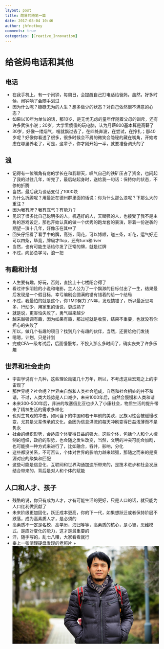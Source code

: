 ```yaml
---
layout: post
title: 酷暑的随笔一篇
date: 2017-08-04 10:46
author: jhfnetboy
comments: true
categories: [Creative_Innovation]
---
```


# 给爸妈电话和其他
## 电话
+ 在我手机上，有一个闹钟，每周日，会提醒自己打电话给爸妈，虽然，好多时候，闹钟响了会随手划过
+ 因为什么呢？碌碌无为的人生？想多做少的状态？对自己依然很不满意的心态？
+ 如果以10年为单位的话，那10岁，是无忧无虑的童年伴随着父母的训斥，还有许多武侠小说；20岁，大学里傻傻的玩电脑，认为月薪800基本算是高薪了
+ 30岁，好像一缕烟气，嗖就飘过去了，在四处奔波，在尝试，在挣扎；那40岁呢？好像你看透了很多，很多时候会不屑的微笑会隐秘的藏在嘴角，开始考虑在哪里养老了，可是，这辈子，你才刚开始一半，就要准备调头的了

## 浪
+ 记得有一位嘴角有痣的学长在和我聊天，叹气自己的铁矿压占了资金，也问起了我的过往几年，听完了，最后站起身时，送给我一句话：保持你的状态，不停的折腾
+ 当然，最后我为谈话支付了1000块
+ 为什么折腾呢？用最近在德州群里面的话说：你为什么那么浪呢？下那么大的重注？
+ 因为我有牌？我有底气？有能力？
+ 见识了很多比自己聪明多的人，机遇好的人，天赋强的人，也接受了我不是主角的游戏设定，那也开始认真的做一个优秀的跑龙套的表演，带着一份逆袭的期望一演十几年，好像乐在其中了
+ 回头仔细看了看手中的牌，高张，同花，可以博顺，碰三条，听花，运气好还可以四条，毕竟，牌局才flop，还有turn和river
+ 当然，也有可能生活给你发了正常的牌，就是烂牌
+ 不过，向彭总学习，浪一把

## 有趣和计划
+ 人生要有趣，好玩，否则，直接上十七楼阳台得了
+ 看过许多阴险的小说和电影，主人公为了一个飘渺的目标付出了一生，结果最后发现是一个假目标，幸亏编剧会圆满的错有错着的给一个结局
+ 不过，我最怕的就是这个，你TMD努力了N年，发现搞错了，所以最近思考多，行动少，用家里的话说，更成熟了
+ 就是说，更害怕失败了，勇气越来越少
+ 越来越强调有趣，因为如果有趣，那过程就是收获，结果不重要，也就没有你担心的失败了
+ 所以，做几个有趣的项目？找到几个有趣的伙伴，当然，还要给他们发钱
+ 嗯嗯，计划，只是计划
+ 完成CFA一级考试后，后面慢慢考，不投入那么多时间了，确实丧失了许多乐趣

## 世界和社会走向
+ 宇宙学说有十几种，这些理论动辄几十万年，所以，不考虑这些宏观之上的宇宙观了
+ 那世界呢？社会呢？世界由自然和人类社会组成，自然和社会相处的并不和谐，不过，人类大趋势是人口减少，未来1000年后，自然会慢慢和人类和谐
+ 未来300-500年后，非洲的埃塞俄比亚也步入了小康社会，物质生活的提升带来了精神生活的需求多样化
+ 也对生育观的冲击，如同当下的中国和若干年前的美欧，民族习性会被缓慢改变，尤其是父辈传承的文化，会因为信息洪流的每天冲刷变得日益浅薄而不是隽永
+ 社会的组织形势，会适应个体变得日益的强大，这些个体，包括个人和个人控制的组织，政府的形势，也会随之发生改变，当然，文明的冲突可能会加剧，也可能换一种方式来进行了，比如融合，吞并，影响，分化
+ 这些都没关系，不可否认，个体对世界的影响力越来越强，那随之而来的是资源对应的聚集和匹配
+ 这些可能是信息化、互联网和世界沟通加速所带来的，是技术进步和社会发展结合带来的，背后是对人和个体的赋能

## 人口和人才、孩子
+ 残酷的说，你只有成为人才，才有可能生活的更好，只是人口的话，就只能为人口红利做贡献了
+ 未来阶级更加固化，跃迁成本更高，你的下一代，如果想跃迁或者保持阶层不跌落，成为高素质人才，是必须的
+ 高素质不一定是名校，高学历，海归等等，高素质的核心，是心智，思维模式，是应对变化的能力，这才是最重要的
+ 汗，随手写的，乱七八糟，大家看看就行
+ 奉上一张清理硬盘发现的老照片
+![jhfnetboy's photo](/assets/jhf8-4.jpg)
